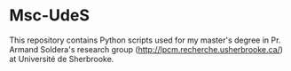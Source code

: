 # Msc-UdeS
This repository contains Python scripts used for my master's degree in Pr. Armand Soldera's research group (http://lpcm.recherche.usherbrooke.ca/) at Université de Sherbrooke.

